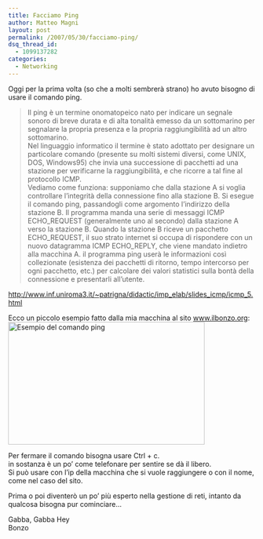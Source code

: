 ```yaml
---
title: Facciamo Ping
author: Matteo Magni
layout: post
permalink: /2007/05/30/facciamo-ping/
dsq_thread_id:
  - 1099137282
categories:
  - Networking
---
```

<p>Oggi per la prima volta (so che a molti sembrerà strano) ho avuto bisogno di usare il comando ping.</p>
<blockquote><p>Il ping è un termine onomatopeico nato per indicare un segnale sonoro di breve durata e di alta tonalità emesso da un sottomarino per segnalare la propria presenza e la propria raggiungibilità ad un altro sottomarino.<br />
Nel linguaggio informatico il termine è stato adottato per designare un particolare comando (presente su molti sistemi diversi, come UNIX, DOS, Windows95) che invia una successione di pacchetti ad una stazione per verificarne la raggiungibilità, e che ricorre a tal fine al protocollo ICMP.<br />
Vediamo come funziona: supponiamo che dalla stazione A si voglia controllare l&#8217;integrità della connessione fino alla stazione B. Si esegue il comando ping, passandogli come argomento l&#8217;indirizzo della stazione B. Il programma manda una serie di messaggi ICMP ECHO_REQUEST (generalmente uno al secondo) dalla stazione A verso la stazione B. Quando la stazione B riceve un pacchetto ECHO_REQUEST, il suo strato internet si occupa di rispondere con un nuovo datagramma ICMP ECHO_REPLY, che viene mandato indietro alla macchina A. il programma ping userà le informazioni così collezionate (esistenza dei pacchetti di ritorno, tempo intercorso per ogni pacchetto, etc.) per calcolare dei valori statistici sulla bontà della connessione e presentarli all&#8217;utente.
</p></blockquote>
<p><a href="http://www.inf.uniroma3.it/~patrigna/didactic/imp_elab/slides_icmp/icmp_5.html"></p>
<p>http://www.inf.uniroma3.it/~patrigna/didactic/imp_elab/slides_icmp/icmp_5.html</a></p>
<p>Ecco un piccolo esempio fatto dalla mia macchina al sito <a href="http://www.ilbonzo.org">www.ilbonzo.org</a>:<br />
<a href="http://magni.me/wp-content/uploads/2007/05/ping_1.png" rel="lightbox" title="Facciamo Ping"><img src="http://magni.me/wp-content/uploads/2007/05/ping_1.png" width="400" height="250" alt="Esempio del comando ping" /></a></p>
<p>Per fermare il comando bisogna usare Ctrl + c.<br />
in sostanza è un po&#8217; come telefonare per sentire se dà il libero.<br />
Si può usare con l&#8217;ip della macchina che si vuole raggiungere o con il nome, come nel caso del sito.</p>
<p>Prima o poi diventerò un po&#8217; più esperto nella gestione di reti, intanto da qualcosa bisogna pur cominciare&#8230;</p>
<p>Gabba, Gabba Hey<br />
Bonzo</p>
